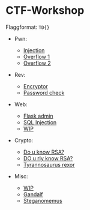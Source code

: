 # CTF-Workshop

Flaggformat: `TD{}`

- Pwn:
  - [Injection](pwn/injection)
  - [Overflow 1](pwn/overflow1)
  - [Overflow 2](pwn/overflow2)

- Rev:
  - [Encryptor](rev/encryptor)
  - [Password check](rev/password_check)

- Web:
  - [Flask admin](web/flask_admin)
  - [SQL Injection](web/sql_injection/README.md)
  - [WIP](https://github.com/Loevland/ctf-workshop/issues/6)

- Crypto:
  - [Do u know RSA?](crypto/do_u_know_rsa)
  - [DO u rly know RSA?](crypto/do_u_rly_know_rsa)
  - [Tyrannosaurus rexor](crypto/tyrannosaurus_rexor)
 
- Misc:
  - [WIP](https://github.com/Loevland/ctf-workshop/issues/7)
  - [Gandalf](misc/gandalf)
  - [Steganomemus](misc/steganomemus)
